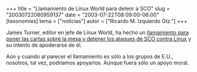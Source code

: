 +++
title = "Llamamiento de Linux World para detenr a SCO"
slug = "20030722080959137"
date = "2003-07-22T08:09:00-06:00"
[taxonomies]
tema = ["noticias"]
autor = ["Ricardo M. Izquierdo Gtz."]
+++

James Turner, editor en jefe de Linux World, ha hecho un [llamamiento
para poner las cartas sobre la mesa y detener los ataques de SCO contra
Linux](http://www.linuxworld.com/story/33847.htm) y su intento de
apoderarse de él.

Aún y cuando al parecer el llamamiento es sólo a los grupos de E.U.,
nosotros, tal vez, podríamos apoyarlos. Aúnque fuera sólo un apoyo
moral.
